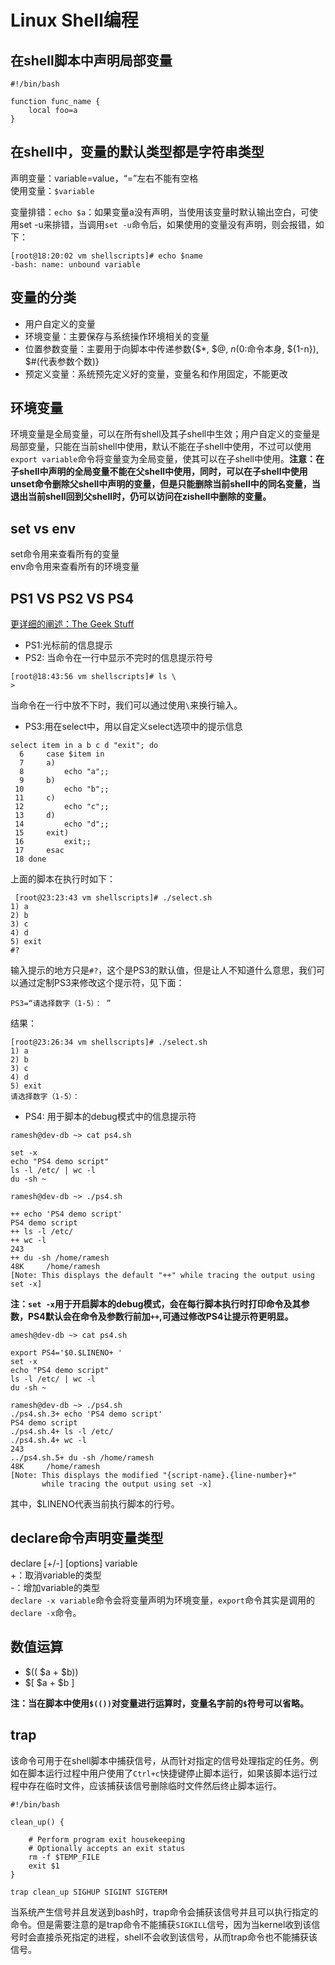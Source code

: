 # Linux Shell编程

## 在shell脚本中声明局部变量

```shell
#!/bin/bash

function func_name {
	local foo=a
}
```

## 在shell中，变量的默认类型都是字符串类型

声明变量：variable=value，“=”左右不能有空格  
使用变量：```$variable```

变量排错：```echo $a```：如果变量a没有声明，当使用该变量时默认输出空白，可使用set -u来排错，当调用```set -u```命令后，如果使用的变量没有声明，则会报错，如下：

```
[root@18:20:02 vm shellscripts]# echo $name
-bash: name: unbound variable
```

## 变量的分类

* 用户自定义的变量
* 环境变量：主要保存与系统操作环境相关的变量
* 位置参数变量：主要用于向脚本中传递参数{$*, $@, $n($0:命令本身, ${1-n}), $#(代表参数个数)}
* 预定义变量：系统预先定义好的变量，变量名和作用固定，不能更改

## 环境变量

环境变量是全局变量，可以在所有shell及其子shell中生效；用户自定义的变量是局部变量，只能在当前shell中使用，默认不能在子shell中使用，不过可以使用```export variable```命令将变量变为全局变量，使其可以在子shell中使用。**注意：在子shell中声明的全局变量不能在父shell中使用，同时，可以在子shell中使用unset命令删除父shell中声明的变量，但是只能删除当前shell中的同名变量，当退出当前shell回到父shell时，仍可以访问在zishell中删除的变量。**

## set vs env

set命令用来查看所有的变量  
env命令用来查看所有的环境变量

## PS1 VS PS2 VS PS4

[更详细的阐述：The Geek Stuff](http://www.thegeekstuff.com/2008/09/bash-shell-take-control-of-ps1-ps2-ps3-ps4-and-prompt_command/)

* PS1:光标前的信息提示
* PS2: 当命令在一行中显示不完时的信息提示符号

```
[root@18:43:56 vm shellscripts]# ls \
>
```
当命令在一行中放不下时，我们可以通过使用```\```来换行输入。

* PS3:用在select中，用以自定义select选项中的提示信息

```
select item in a b c d "exit"; do
  6     case $item in
  7     a)
  8         echo "a";;
  9     b)
 10         echo "b";;
 11     c)
 12         echo "c";;
 13     d)
 14         echo "d";;
 15     exit)
 16         exit;;
 17     esac
 18 done
```

上面的脚本在执行时如下：
 
```
 [root@23:23:43 vm shellscripts]# ./select.sh
1) a
2) b
3) c
4) d
5) exit
#?
```
输入提示的地方只是```#?```，这个是PS3的默认值，但是让人不知道什么意思，我们可以通过定制PS3来修改这个提示符，见下面：

```
PS3=“请选择数字（1-5）： ”
```

结果：

```
[root@23:26:34 vm shellscripts]# ./select.sh
1) a
2) b
3) c
4) d
5) exit
请选择数字（1-5）： 
```

* PS4: 用于脚本的debug模式中的信息提示符

```
ramesh@dev-db ~> cat ps4.sh

set -x
echo "PS4 demo script"
ls -l /etc/ | wc -l
du -sh ~

ramesh@dev-db ~> ./ps4.sh

++ echo 'PS4 demo script'
PS4 demo script
++ ls -l /etc/
++ wc -l
243
++ du -sh /home/ramesh
48K     /home/ramesh
[Note: This displays the default "++" while tracing the output using set -x]
```

**注：```set -x```用于开启脚本的debug模式，会在每行脚本执行时打印命令及其参数，PS4默认会在命令及参数行前加```++```,可通过修改PS4让提示符更明显。**

```
amesh@dev-db ~> cat ps4.sh

export PS4='$0.$LINENO+ '
set -x
echo "PS4 demo script"
ls -l /etc/ | wc -l
du -sh ~

ramesh@dev-db ~> ./ps4.sh
./ps4.sh.3+ echo 'PS4 demo script'
PS4 demo script
./ps4.sh.4+ ls -l /etc/
./ps4.sh.4+ wc -l
243
../ps4.sh.5+ du -sh /home/ramesh
48K     /home/ramesh
[Note: This displays the modified "{script-name}.{line-number}+"
       while tracing the output using set -x]
```

其中，\$LINENO代表当前执行脚本的行号。

## declare命令声明变量类型

declare [+/-] [options] variable  
+：取消variable的类型  
-：增加variable的类型  
```declare -x variable```命令会将变量声明为环境变量，```export```命令其实是调用的```declare -x```命令。

## 数值运算

* $(( $a + $b))
* $[ $a + $b ]

**注：当在脚本中使用```$(())```对变量进行运算时，变量名字前的```$```符号可以省略。**

## trap

该命令可用于在shell脚本中捕获信号，从而针对指定的信号处理指定的任务。例如在脚本运行过程中用户使用了```Ctrl+c```快捷键停止脚本运行，如果该脚本运行过程中存在临时文件，应该捕获该信号删除临时文件然后终止脚本运行。

```shell
#!/bin/bash

clean_up() {

	# Perform program exit housekeeping
	# Optionally accepts an exit status
	rm -f $TEMP_FILE
	exit $1
}

trap clean_up SIGHUP SIGINT SIGTERM
```

当系统产生信号并且发送到bash时，trap命令会捕获该信号并且可以执行指定的命令。但是需要注意的是trap命令不能捕获```SIGKILL```信号，因为当kernel收到该信号时会直接杀死指定的进程，shell不会收到该信号，从而trap命令也不能捕获该信号。
